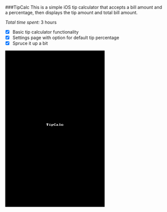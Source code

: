 ###TipCalc
This is a simple iOS tip calculator that accepts a bill amount and a percentage, then displays the tip amount and total bill amount.

_Total time spent:_ 3 hours

- [x] Basic tip calculator functionality
- [x] Settings page with option for default tip percentage
- [x] Spruce it up a bit

![LICEcap_gif](demo.gif)